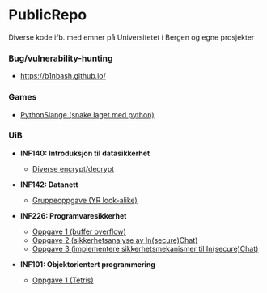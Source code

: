 # PublicRepo
Diverse kode ifb. med emner på Universitetet i Bergen og egne prosjekter


### Bug/vulnerability-hunting
  - https://b1nbash.github.io/


### Games
  - [PythonSlange (snake laget med python)](https://github.com/vegkva/PublicRepo/tree/main/Games/Pythonslange%20(snake))


### UiB
  - **INF140: Introduksjon til datasikkerhet**
    - [Diverse encrypt/decrypt](https://github.com/vegkva/PublicRepo/tree/main/UiB/INF140)
      
  - **INF142: Datanett**
    - [Gruppeoppgave (YR look-alike)](https://github.com/vegkva/PublicRepo/tree/main/UiB/INF142/GroupAssignment)
  
  - **INF226: Programvaresikkerhet**
    - [Oppgave 1 (buffer overflow)](https://github.com/vegkva/PublicRepo/blob/main/UiB/INF226/Assignment1/write-up.pdf)
    - [Oppgave 2 (sikkerhetsanalyse av In(secure)Chat)](https://github.com/vegkva/PublicRepo/blob/main/UiB/INF226/Assignment2/SecurityAnalysis.pdf)
    - [Oppgave 3 (implementere sikkerhetsmekanismer til In(secure)Chat)](https://git.app.uib.no/Vegar.Kvaavik/inf226-2021-inchat/)
  
  - **INF101: Objektorientert programmering**
    - [Oppgave 1 (Tetris)](https://github.com/vegkva/PublicRepo/tree/main/UiB/INF101)
